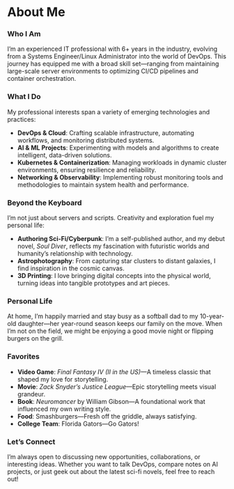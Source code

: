 # About Me

### Who I Am  
I’m an experienced IT professional with 6+ years in the industry, evolving from a Systems Engineer/Linux Administrator into the world of DevOps. This journey has equipped me with a broad skill set—ranging from maintaining large-scale server environments to optimizing CI/CD pipelines and container orchestration.

### What I Do  
My professional interests span a variety of emerging technologies and practices:
- **DevOps & Cloud**: Crafting scalable infrastructure, automating workflows, and monitoring distributed systems.
- **AI & ML Projects**: Experimenting with models and algorithms to create intelligent, data-driven solutions.
- **Kubernetes & Containerization**: Managing workloads in dynamic cluster environments, ensuring resilience and reliability.
- **Networking & Observability**: Implementing robust monitoring tools and methodologies to maintain system health and performance.

### Beyond the Keyboard  
I’m not just about servers and scripts. Creativity and exploration fuel my personal life:
- **Authoring Sci-Fi/Cyberpunk**: I’m a self-published author, and my debut novel, *Soul Diver*, reflects my fascination with futuristic worlds and humanity’s relationship with technology.
- **Astrophotography**: From capturing star clusters to distant galaxies, I find inspiration in the cosmic canvas.
- **3D Printing**: I love bringing digital concepts into the physical world, turning ideas into tangible prototypes and art pieces.

### Personal Life  
At home, I’m happily married and stay busy as a softball dad to my 10-year-old daughter—her year-round season keeps our family on the move. When I’m not on the field, we might be enjoying a good movie night or flipping burgers on the grill.

### Favorites  
- **Video Game**: *Final Fantasy IV (II in the US)*—A timeless classic that shaped my love for storytelling.  
- **Movie**: *Zack Snyder’s Justice League*—Epic storytelling meets visual grandeur.  
- **Book**: *Neuromancer* by William Gibson—A foundational work that influenced my own writing style.  
- **Food**: Smashburgers—Fresh off the griddle, always satisfying.  
- **College Team**: Florida Gators—Go Gators!

### Let’s Connect  
I’m always open to discussing new opportunities, collaborations, or interesting ideas. Whether you want to talk DevOps, compare notes on AI projects, or just geek out about the latest sci-fi novels, feel free to reach out!
